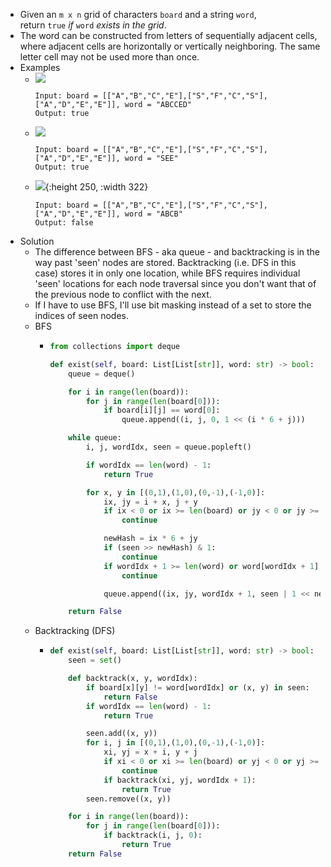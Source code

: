 - Given an `m x n` grid of characters `board` and a string `word`, return `true` *if* `word` *exists in the grid*.
- The word can be constructed from letters of sequentially adjacent cells, where adjacent cells are horizontally or vertically neighboring. The same letter cell may not be used more than once.
- Examples
	- ![](https://assets.leetcode.com/uploads/2020/11/04/word2.jpg) 
	  ```
	  Input: board = [["A","B","C","E"],["S","F","C","S"],["A","D","E","E"]], word = "ABCCED"
	  Output: true
	  ```
	- ![](https://assets.leetcode.com/uploads/2020/11/04/word-1.jpg)
	  ```
	  Input: board = [["A","B","C","E"],["S","F","C","S"],["A","D","E","E"]], word = "SEE"
	  Output: true
	  ```
	- ![](https://assets.leetcode.com/uploads/2020/10/15/word3.jpg){:height 250, :width 322}
	  ```
	  Input: board = [["A","B","C","E"],["S","F","C","S"],["A","D","E","E"]], word = "ABCB"
	  Output: false
	  ```
- Solution
	- The difference between BFS - aka queue - and backtracking is in the way past 'seen' nodes are stored. Backtracking (i.e. DFS in this case) stores it in only one location, while BFS requires individual 'seen' locations for each node traversal since you don't want that of the previous node to conflict with the next.
	- If I have to use BFS, I'll use bit masking instead of a set to store the indices of seen nodes.
	- BFS
		- ```python
		  from collections import deque
		  
		  def exist(self, board: List[List[str]], word: str) -> bool:
		      queue = deque()
		  
		      for i in range(len(board)):
		          for j in range(len(board[0])):
		              if board[i][j] == word[0]:
		                  queue.append((i, j, 0, 1 << (i * 6 + j)))
		  
		      while queue:
		          i, j, wordIdx, seen = queue.popleft()
		  
		          if wordIdx == len(word) - 1:
		              return True
		  
		          for x, y in [(0,1),(1,0),(0,-1),(-1,0)]:
		              ix, jy = i + x, j + y
		              if ix < 0 or ix >= len(board) or jy < 0 or jy >= len(board[0]):
		                  continue
		  
		              newHash = ix * 6 + jy
		              if (seen >> newHash) & 1:
		                  continue
		              if wordIdx + 1 >= len(word) or word[wordIdx + 1] != board[ix][jy]:
		                  continue
		  
		              queue.append((ix, jy, wordIdx + 1, seen | 1 << newHash))
		  
		      return False
		  ```
	- Backtracking (DFS)
		- ```python
		  def exist(self, board: List[List[str]], word: str) -> bool:
		      seen = set()
		  
		      def backtrack(x, y, wordIdx):
		          if board[x][y] != word[wordIdx] or (x, y) in seen:
		              return False
		          if wordIdx == len(word) - 1:
		              return True
		  
		          seen.add((x, y))
		          for i, j in [(0,1),(1,0),(0,-1),(-1,0)]:
		              xi, yj = x + i, y + j
		              if xi < 0 or xi >= len(board) or yj < 0 or yj >= len(board[0]):
		                  continue
		              if backtrack(xi, yj, wordIdx + 1):
		                  return True
		          seen.remove((x, y))
		  
		      for i in range(len(board)):
		          for j in range(len(board[0])):
		              if backtrack(i, j, 0):
		                  return True
		      return False
		  ```